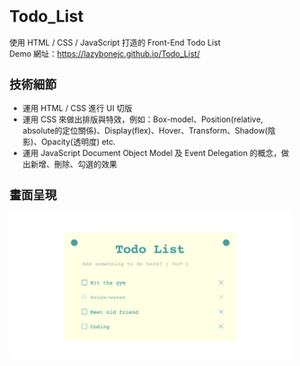 # Todo_List
使用 HTML / CSS / JavaScript 打造的 Front-End Todo List
<br>
Demo 網址：https://lazybonejc.github.io/Todo_List/
<br>
## 技術細節
* 運用 HTML / CSS 進行 UI 切版
* 運用 CSS 來做出排版與特效，例如：Box-model、Position(relative, absolute的定位關係)、Display(flex)、Hover、Transform、Shadow(陰影)、Opacity(透明度) etc.
* 運用 JavaScript Document Object Model 及 Event Delegation 的概念，做出新增、刪除、勾選的效果
## 畫面呈現
![GITHUB](https://github.com/LazyBoneJC/Todo_List/blob/master/pic/todo_list.png)
